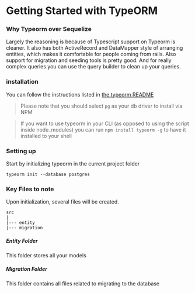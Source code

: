 # Getting Started with TypeORM

### Why Typeorm over Sequelize

Largely the reasoning is because of Typescript support on Typeorm is cleaner. It also has both ActiveRecord and DataMapper style of arranging entities, which makes it comfortable for people coming from rails.
Also support for migration and seeding tools is pretty good. And for really complex queries you can use  the query builder to clean up your queries.

### installation
You can follow the instructions listed in [the typeorm README](https://raw.githubusercontent.com/typeorm/typeorm/master/README.md)

> Please note that you should select `pg` as your db driver to install via NPM

> If you want to use typeorm in your CLI (as opposed to using the script inside node_modules) you can run `npm install typeorm -g` to have it installed to your shell

### Setting up

Start by initializing typeorm in the current project folder

```
typeorm init --database postgres
```

### Key Files to note
Upon initialization, several files will be created.

```
src
|
|--- entity
|--- migration

```

##### Entity Folder
This folder stores all your models

##### Migration Folder 
This folder contains all files related to migrating to the database


